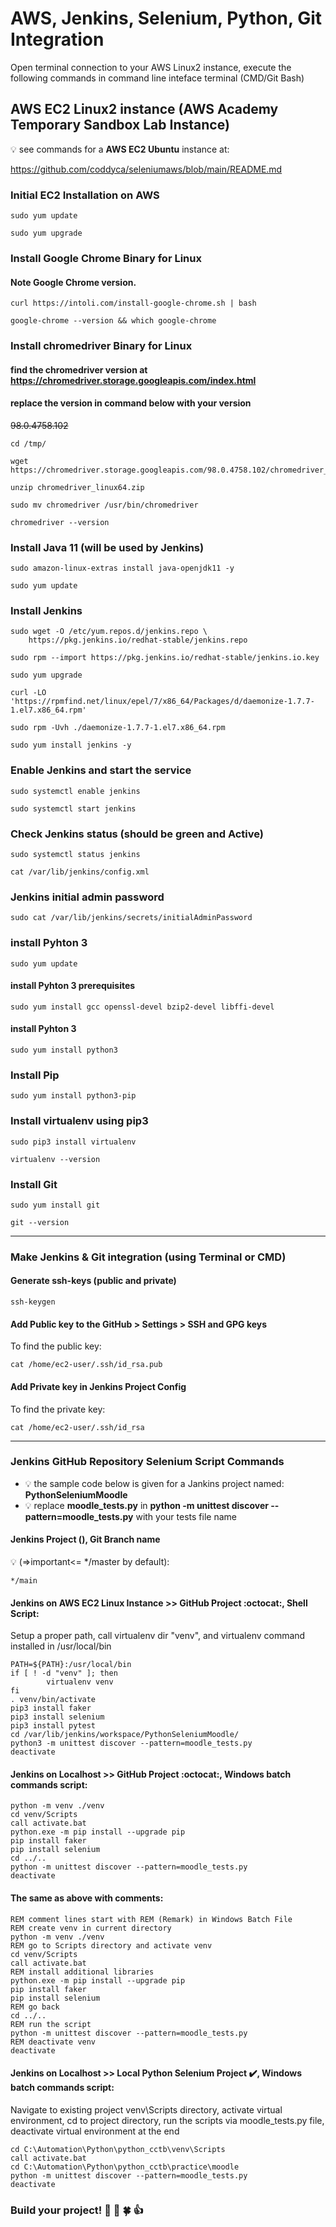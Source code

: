 ﻿# AWS, Jenkins, Selenium, Python, Git Integration

Open terminal connection to your AWS Linux2 instance, execute the following commands in command line inteface terminal (CMD/Git Bash)

## AWS EC2 Linux2 instance (AWS Academy Temporary Sandbox Lab Instance)
:bulb: see commands for a **AWS EC2 Ubuntu** instance at:

https://github.com/coddyca/seleniumaws/blob/main/README.md

### Initial EC2 Installation on AWS

```
sudo yum update
```
```
sudo yum upgrade
```

### Install Google Chrome Binary for Linux
#### Note Google Chrome version.

```
curl https://intoli.com/install-google-chrome.sh | bash
```
```
google-chrome --version && which google-chrome
```

### Install chromedriver Binary for Linux
#### find the chromedriver version at https://chromedriver.storage.googleapis.com/index.html
#### replace the version in command below with your version
~~98.0.4758.102~~

```
cd /tmp/
```
```
wget https://chromedriver.storage.googleapis.com/98.0.4758.102/chromedriver_linux64.zip
```
```
unzip chromedriver_linux64.zip
```
```
sudo mv chromedriver /usr/bin/chromedriver
```
```
chromedriver --version
```

### Install Java 11 (will be used by Jenkins)

```
sudo amazon-linux-extras install java-openjdk11 -y
```
```
sudo yum update
```

### Install Jenkins

```
sudo wget -O /etc/yum.repos.d/jenkins.repo \
    https://pkg.jenkins.io/redhat-stable/jenkins.repo
```
```
sudo rpm --import https://pkg.jenkins.io/redhat-stable/jenkins.io.key
```
```
sudo yum upgrade
```
```
curl -LO 'https://rpmfind.net/linux/epel/7/x86_64/Packages/d/daemonize-1.7.7-1.el7.x86_64.rpm'
```
```
sudo rpm -Uvh ./daemonize-1.7.7-1.el7.x86_64.rpm
```
```
sudo yum install jenkins -y
```

### Enable Jenkins and start the service

```
sudo systemctl enable jenkins
```
```
sudo systemctl start jenkins
```

### Check Jenkins status (should be green and Active)

```
sudo systemctl status jenkins
```
```
cat /var/lib/jenkins/config.xml
```

### Jenkins initial admin password

```
sudo cat /var/lib/jenkins/secrets/initialAdminPassword
```

### install Pyhton 3

```
sudo yum update
```
#### install Pyhton 3 prerequisites
```
sudo yum install gcc openssl-devel bzip2-devel libffi-devel
```
#### install Pyhton 3
```
sudo yum install python3
```

### Install Pip
```
sudo yum install python3-pip
```

### Install virtualenv using pip3
```
sudo pip3 install virtualenv
```
```
virtualenv --version
```

### Install Git
```
sudo yum install git
```
```
git --version
```

---

### Make Jenkins & Git integration (using Terminal or CMD)

#### Generate ssh-keys (public and private)
```
ssh-keygen
```

#### Add Public key to the GitHub > Settings > SSH and GPG keys
To find the public key:
```
cat /home/ec2-user/.ssh/id_rsa.pub
```
#### Add Private key in Jenkins Project Config
To find the private key:
```
cat /home/ec2-user/.ssh/id_rsa
```
---

### Jenkins GitHub Repository Selenium Script Commands
* :bulb: the sample code below is given for a Jankins project named: **PythonSeleniumMoodle**
* :bulb: replace **moodle_tests.py** in **python -m unittest discover --pattern=moodle_tests.py** with your tests file name
#### Jenkins Project (), Git Branch name
:bulb: (=>important<= */master by default):
```
*/main
```
#### Jenkins on AWS EC2 Linux Instance >> GitHub Project :octocat:, Shell Script:
Setup a proper path, call virtualenv dir "venv", and virtualenv command installed in /usr/local/bin
```
PATH=${PATH}:/usr/local/bin
if [ ! -d "venv" ]; then
        virtualenv venv
fi
. venv/bin/activate
pip3 install faker
pip3 install selenium
pip3 install pytest
cd /var/lib/jenkins/workspace/PythonSeleniumMoodle/
python3 -m unittest discover --pattern=moodle_tests.py
deactivate
```

#### Jenkins on Localhost >> GitHub Project :octocat:, Windows batch commands script:
```
python -m venv ./venv
cd venv/Scripts
call activate.bat
python.exe -m pip install --upgrade pip
pip install faker
pip install selenium
cd ../..
python -m unittest discover --pattern=moodle_tests.py
deactivate
```
#### The same as above with comments:

```
REM comment lines start with REM (Remark) in Windows Batch File
REM create venv in current directory
python -m venv ./venv
REM go to Scripts directory and activate venv
cd venv/Scripts
call activate.bat
REM install additional libraries
python.exe -m pip install --upgrade pip
pip install faker
pip install selenium
REM go back
cd ../..
REM run the script
python -m unittest discover --pattern=moodle_tests.py
REM deactivate venv
deactivate
```

#### Jenkins on Localhost >> Local Python Selenium Project ✔️, Windows batch commands script:
Navigate to existing project venv\Scripts directory, activate virtual environment, cd to project directory, run the scripts via moodle_tests.py file, deactivate virtual environment at the end
```
cd C:\Automation\Python\python_cctb\venv\Scripts
call activate.bat
cd C:\Automation\Python\python_cctb\practice\moodle
python -m unittest discover --pattern=moodle_tests.py
deactivate
```

### Build your project! :rocket: :crossed_fingers: :four_leaf_clover: :thumbsup:
